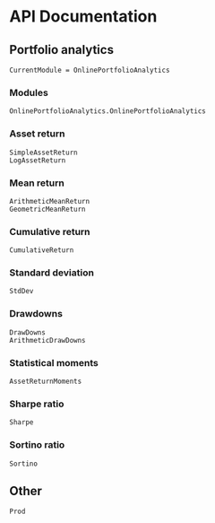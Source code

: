 # API Documentation

## Portfolio analytics

```@meta
CurrentModule = OnlinePortfolioAnalytics
```

### Modules

```@docs
OnlinePortfolioAnalytics.OnlinePortfolioAnalytics
```

### Asset return

```@docs
SimpleAssetReturn
LogAssetReturn
```

### Mean return

```@docs
ArithmeticMeanReturn
GeometricMeanReturn
```

### Cumulative return

```@docs
CumulativeReturn
```

### Standard deviation

```@docs
StdDev
```

### Drawdowns

```@docs
DrawDowns
ArithmeticDrawDowns
```

### Statistical moments

```@docs
AssetReturnMoments
```

### Sharpe ratio

```@docs
Sharpe
```

### Sortino ratio

```@docs
Sortino
```

## Other

```@docs
Prod
```
